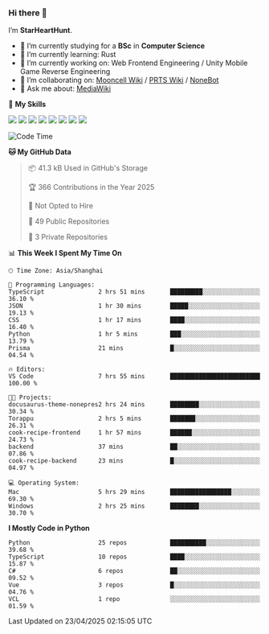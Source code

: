 ### Hi there 👋

I’m **StarHeartHunt**.

- 🏫 I’m currently studying for a **BSc** in **Computer Science**
- 🌱 I’m currently learning: Rust
- 🔭 I’m currently working on: Web Frontend Engineering / Unity Mobile Game Reverse Engineering
- 👯 I’m collaborating on: [Mooncell Wiki](https://fgo.wiki/) / [PRTS Wiki](http://prts.wiki/) / [NoneBot](https://github.com/nonebot)
- 💬 Ask me about: [MediaWiki](https://www.mediawiki.org)

🌟 **My Skills**

![](https://img.shields.io/badge/-Python-3e74a2?style=flat-square&logo=Python&logoColor=fff)
![](https://img.shields.io/badge/-Node.js-339933?style=flat-square&logo=node.js&logoColor=fff)
![](https://img.shields.io/badge/-Vue-4fc08d?style=flat-square&logo=vue.js&logoColor=fff)
![](https://img.shields.io/badge/-React-2d98ce?style=flat-square&logo=React&logoColor=fff)
![](https://img.shields.io/badge/-TypeScript-3178C6?style=flat-square&logo=TypeScript&logoColor=fff)
![](https://img.shields.io/badge/-Docker-2496ED?style=flat-square&logo=Docker&logoColor=fff)
![](https://img.shields.io/badge/-Linux-000000?style=flat-square&logo=Linux&logoColor=fff)
![](https://img.shields.io/badge/-Dotnet-512bd4?style=flat-square&logo=.net&logoColor=fff)

<!--START_SECTION:waka-->
![Code Time](http://img.shields.io/badge/Code%20Time-1%2C562%20hrs%2021%20mins-blue)

**🐱 My GitHub Data** 

> 📦 41.3 kB Used in GitHub's Storage 
 > 
> 🏆 366 Contributions in the Year 2025
 > 
> 🚫 Not Opted to Hire
 > 
> 📜 49 Public Repositories 
 > 
> 🔑 3 Private Repositories 
 > 
📊 **This Week I Spent My Time On** 

```text
🕑︎ Time Zone: Asia/Shanghai

💬 Programming Languages: 
TypeScript               2 hrs 51 mins       █████████░░░░░░░░░░░░░░░░   36.10 % 
JSON                     1 hr 30 mins        █████░░░░░░░░░░░░░░░░░░░░   19.13 % 
CSS                      1 hr 17 mins        ████░░░░░░░░░░░░░░░░░░░░░   16.40 % 
Python                   1 hr 5 mins         ███░░░░░░░░░░░░░░░░░░░░░░   13.79 % 
Prisma                   21 mins             █░░░░░░░░░░░░░░░░░░░░░░░░   04.54 % 

🔥 Editors: 
VS Code                  7 hrs 55 mins       █████████████████████████   100.00 % 

🐱‍💻 Projects: 
docusaurus-theme-nonepres2 hrs 24 mins       ████████░░░░░░░░░░░░░░░░░   30.34 % 
Torappu                  2 hrs 5 mins        ███████░░░░░░░░░░░░░░░░░░   26.31 % 
cook-recipe-frontend     1 hr 57 mins        ██████░░░░░░░░░░░░░░░░░░░   24.73 % 
backend                  37 mins             ██░░░░░░░░░░░░░░░░░░░░░░░   07.86 % 
cook-recipe-backend      23 mins             █░░░░░░░░░░░░░░░░░░░░░░░░   04.97 % 

💻 Operating System: 
Mac                      5 hrs 29 mins       █████████████████░░░░░░░░   69.30 % 
Windows                  2 hrs 25 mins       ████████░░░░░░░░░░░░░░░░░   30.70 % 
```

**I Mostly Code in Python** 

```text
Python                   25 repos            ██████████░░░░░░░░░░░░░░░   39.68 % 
TypeScript               10 repos            ████░░░░░░░░░░░░░░░░░░░░░   15.87 % 
C#                       6 repos             ██░░░░░░░░░░░░░░░░░░░░░░░   09.52 % 
Vue                      3 repos             █░░░░░░░░░░░░░░░░░░░░░░░░   04.76 % 
VCL                      1 repo              ░░░░░░░░░░░░░░░░░░░░░░░░░   01.59 % 
```




 Last Updated on 23/04/2025 02:15:05 UTC
<!--END_SECTION:waka-->
